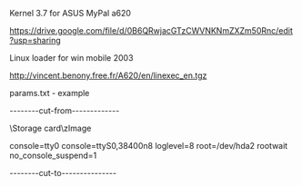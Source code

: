 Kernel 3.7 for ASUS MyPal a620

https://drive.google.com/file/d/0B6QRwjacGTzCWVNKNmZXZm50Rnc/edit?usp=sharing

Linux loader for win mobile 2003

http://vincent.benony.free.fr/A620/en/linexec_en.tgz

params.txt - example

--------cut-from-------------

\Storage card\zImage



console=tty0 console=ttyS0,38400n8 loglevel=8 root=/dev/hda2 rootwait no_console_suspend=1

--------cut-to---------------